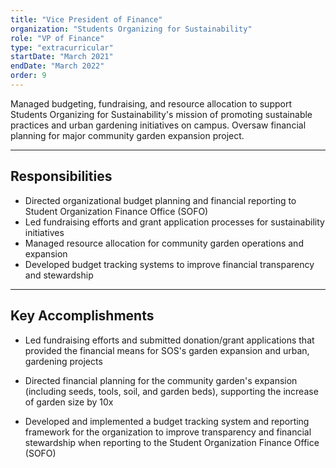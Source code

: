 ```yaml
---
title: "Vice President of Finance"
organization: "Students Organizing for Sustainability"
role: "VP of Finance"
type: "extracurricular"
startDate: "March 2021"
endDate: "March 2022"
order: 9
---
```


Managed budgeting, fundraising, and resource allocation to support Students Organizing for Sustainability's mission of promoting sustainable practices and urban gardening initiatives on campus. Oversaw financial planning for major community garden expansion project.

---

## Responsibilities

- Directed organizational budget planning and financial reporting to Student Organization Finance Office (SOFO)
- Led fundraising efforts and grant application processes for sustainability initiatives
- Managed resource allocation for community garden operations and expansion
- Developed budget tracking systems to improve financial transparency and stewardship

---

## Key Accomplishments

- Led fundraising efforts and submitted donation/grant applications that provided the financial means for SOS's garden expansion and urban, gardening projects

- Directed financial planning for the community garden's expansion (including seeds, tools, soil, and garden beds), supporting the increase of garden size by 10x

- Developed and implemented a budget tracking system and reporting framework for the organization to improve transparency and financial stewardship when reporting to the Student Organization Finance Office (SOFO)
